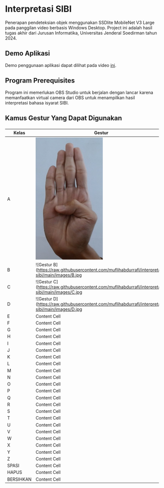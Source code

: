 # Interpretasi SIBI
Penerapan pendeteksian objek menggunakan SSDlite MobileNet V3 Large pada panggilan video berbasis Windows Desktop. Project ini adalah hasil tugas akhir dari Jurusan Informatika, Universitas Jenderal Soedirman tahun 2024.

## Demo Aplikasi
Demo penggunaan aplikasi dapat dilihat pada video <a href="">ini</a>.

## Program Prerequisites
Program ini memerlukan OBS Studio untuk berjalan dengan lancar karena memanfaatkan virtual camera dari OBS untuk menampilkan hasil interpretasi bahasa isyarat SIBI.

## Kamus Gestur Yang Dapat Digunakan
###

| Kelas  | Gestur |
| ------------- | ------------- |
| A  | <img src="https://raw.githubusercontent.com/muflihabdurrafi/interpretasi-sibi/main/images/B.jpg" alt="Gestur A" height="400"> |
| B  | ![Gestur B](https://raw.githubusercontent.com/muflihabdurrafi/interpretasi-sibi/main/images/B.jpg | width=100)
| C  | ![Gestur C](https://raw.githubusercontent.com/muflihabdurrafi/interpretasi-sibi/main/images/C.jpg | width=100)
| D  | ![Gestur D](https://raw.githubusercontent.com/muflihabdurrafi/interpretasi-sibi/main/images/D.jpg | width=100)
| E  | Content Cell  |
| F  | Content Cell  |
| G  | Content Cell  |
| H  | Content Cell  |
| I  | Content Cell  |
| J  | Content Cell  |
| K  | Content Cell  |
| L  | Content Cell  |
| M  | Content Cell  |
| N  | Content Cell  |
| O  | Content Cell  |
| P  | Content Cell  |
| Q  | Content Cell  |
| R  | Content Cell  |
| S  | Content Cell  |
| T  | Content Cell  |
| U  | Content Cell  |
| V  | Content Cell  |
| W  | Content Cell  |
| X  | Content Cell  |
| Y  | Content Cell  |
| Z  | Content Cell  |
| SPASI  | Content Cell  |
| HAPUS  | Content Cell  |
| BERSIHKAN  | Content Cell  |

##

